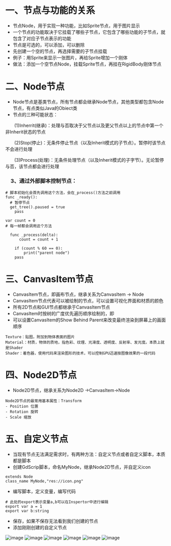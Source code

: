 # 一、节点与功能的关系

- 节点Node，用于实现一种功能，比如Sprite节点，用于图片显示
- 一个节点的功能取决于它挂载了哪些子节点，它包含了哪些功能的子节点，就包含了对应子节点表示的功能
- 节点是可选的，可以添加，可以删除
- 先创建一个空的节点，再选择需要的子节点挂载
- 例子：用Sprite来显示一张图片，再给Sprite增加一个刚体
- 做法：添加一个空节点Node，挂载Sprite节点，再挂在RigidBody刚体节点

# 二、Node节点

- Node节点是基类节点，所有节点都会继承Node节点，其他类型都包含Node节点，有点类似Java的Obiect类
- 节点的三种可能状态：

&emsp;&emsp;(1)Inherrit(继承)：处理与否取决于父节点以及更父节点以上的节点中第一个非Inherit状态的节点

&emsp;&emsp;(2)Stop(停止)：无条件停止节点（以及Inherit模式的子节点）。暂停时该节点不会进行处理

&emsp;&emsp;(3)Process(处理)：无条件处理节点（以及Inherit模式的子字节）。无论暂停与否，该节点都会进行处理

### &emsp;3、通过外部脚本控制节点：

```godot
# 脚本初始化会首先调用这个方法，会在_process()方法之前调用
func _ready():
  # 暂停节点
  get_tree().paused = true
	pass

var count = 0
# 每一帧都会调用这个方法

  func _process(delta):
	  count = count + 1	
  
	if (count % 60 == 0):
		print("parent node")
	pass
```
# 三、CanvasItem节点

- CanvasItem节点，即画布节点，继承关系为CanvasItem -> Node
- CanvasItem节点代表可以被绘制的节点，可以设置可视化界面和材质的颜色
- 所有2D节点和GUI节点都继承于CanvasItem节点
- CanvasItem时按树的广度优先遍历顺序绘制的，即
- 可以设置CanvasItem的Show Behind Parent来改变最终渲染到屏幕上的画面顺序
```
Texture：贴图，附加到物体表面的图片
Material：材质，物体的质地，指色彩、纹理、光滑度、透明度、反射率、发光度。本质上就是Shader
Shader：着色器，使用代码来渲染图形的技术，可以控制GPU迅速按图像效果的一段代码
```
# 四、Node2D节点

- Node2D节点，继承关系为Node2D ->CanvasItem->Node
```
Node2D节点的最常用基本属性：Transform
- Position 位置
- Rotation 旋转
- Scale 缩放
```
# 五、自定义节点

- 当现有节点无法满足需求时，有两种方法：自定义节点或者自定义脚本，本质都是脚本
- 创建GdScrip脚本，命名MyNode，继承Node2D节点，并自定义icon
```Godot
extends Node
class_name MyNode,"res://icon.png"
```
- 编写脚本，定义变量，编写代码
```Godot
# 此处的export表示变量a,b可以在Inspertor中进行编辑
export var a = 1
export var b:string
```
- 保存，如果不保存无法看到我们创建的节点
- 添加刚刚创建的自定义节点

![image](https://github.com/dameion-wang/Godot-learningBlog/tree/main/IMG/自定义节点1.png)
![image](https://github.com/dameion-wang/Godot-learningBlog/tree/main/IMG/自定义节点2.png)
![image](https://github.com/dameion-wang/Godot-learningBlog/tree/main/IMG/自定义节点3.png)
![image](https://github.com/dameion-wang/Godot-learningBlog/tree/main/IMG/添加自定义节点1.png)
![image](https://github.com/dameion-wang/Godot-learningBlog/tree/main/IMG/添加自定义节点2.png)
![image](https://github.com/dameion-wang/Godot-learningBlog/tree/main/IMG/添加自定义节点3.png)
